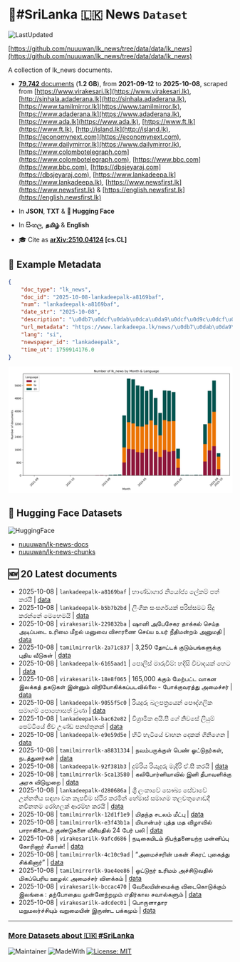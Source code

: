 # 📄#SriLanka 🇱🇰 News `Dataset`

![LastUpdated](https://img.shields.io/badge/last_updated-2025--10--08_14:46:01-green)

[https://github.com/nuuuwan/lk_news/tree/data/data/lk_news](https://github.com/nuuuwan/lk_news/tree/data/data/lk_news)

A collection of lk_news documents.

- [**79,742** documents](https://github.com/nuuuwan/lk_news/tree/data/data/lk_news) (**1.2 GB**), from **2021-09-12** to **2025-10-08**, scraped from [https://www.virakesari.lk](https://www.virakesari.lk), [http://sinhala.adaderana.lk](http://sinhala.adaderana.lk), [https://www.tamilmirror.lk](https://www.tamilmirror.lk), [https://www.adaderana.lk](https://www.adaderana.lk), [https://www.ada.lk](https://www.ada.lk), [https://www.ft.lk](https://www.ft.lk), [http://island.lk](http://island.lk), [https://economynext.com](https://economynext.com), [https://www.dailymirror.lk](https://www.dailymirror.lk), [https://www.colombotelegraph.com](https://www.colombotelegraph.com), [https://www.bbc.com](https://www.bbc.com), [https://dbsjeyaraj.com](https://dbsjeyaraj.com), [https://www.lankadeepa.lk](https://www.lankadeepa.lk), [https://www.newsfirst.lk](https://www.newsfirst.lk) & [https://english.newsfirst.lk](https://english.newsfirst.lk)

- In **JSON**, **TXT** & **🤗 Hugging Face**

- In **සිංහල**, **தமிழ்** & **English**

- 🎓 Cite as **[arXiv:2510.04124](https://arxiv.org/abs/2510.04124) [cs.CL]**

## 📝 Example Metadata

```json
{
    "doc_type": "lk_news",
    "doc_id": "2025-10-08-lankadeepalk-a8169baf",
    "num": "lankadeepalk-a8169baf",
    "date_str": "2025-10-08",
    "description": "\u0db7\u0dcf\u0dab\u0dca\u0da9\u0dcf\u0d9c\u0dcf\u0dbb \u0db1\u0dd2\u0dba\u0ddd\u0da2\u0dca\u200d\u0dba \u0dbd\u0dda\u0d9a\u0db8\u0dca \u0db4\u0dad\u0dca \u0d9a\u0dbb\u0dba\u0dd2",
    "url_metadata": "https://www.lankadeepa.lk/news/\u0db7\u0dab\u0da9\u0d9c\u0dbb-\u0db1\u0dba\u0da2\u0dba-\u0dbd\u0d9a\u0db8-\u0db4\u0dad-\u0d9a\u0dbb\u0dba/101-680939",
    "lang": "si",
    "newspaper_id": "lankadeepalk",
    "time_ut": 1759914176.0
}
```

![Chart](https://raw.githubusercontent.com/nuuuwan/lk_news/refs/heads/data/data/lk_news/docs_by_month_and_lang.png)

## 🤗 Hugging Face Datasets

![HuggingFace](https://img.shields.io/badge/-HuggingFace-FDEE21?style=for-the-badge&logo=HuggingFace)

- [nuuuwan/lk-news-docs](https://huggingface.co/datasets/nuuuwan/lk-news-docs)
- [nuuuwan/lk-news-chunks](https://huggingface.co/datasets/nuuuwan/lk-news-chunks)

## 🆕 20 Latest documents

- 2025-10-08 | `lankadeepalk-a8169baf` | භාණ්ඩාගාර නියෝජ්‍ය ලේකම් පත් කරයි | [data](https://github.com/nuuuwan/lk_news/tree/data/data/lk_news/2020s/2025/2025-10-08-lankadeepalk-a8169baf)
- 2025-10-08 | `lankadeepalk-b5b7b2bd` | ලිංගික සංසර්ගයක් පරිස්සමට  සිදු කරන්නේ මෙහෙමයි | [data](https://github.com/nuuuwan/lk_news/tree/data/data/lk_news/2020s/2025/2025-10-08-lankadeepalk-b5b7b2bd)
- 2025-10-08 | `virakesarilk-229832ba` | ஷானி அபேசேகர  தாக்கல் செய்த அடிப்படை உரிமை மீறல் மனுவை விசாரணை செய்ய உயர் நீதிமன்றம் அனுமதி | [data](https://github.com/nuuuwan/lk_news/tree/data/data/lk_news/2020s/2025/2025-10-08-virakesarilk-229832ba)
- 2025-10-08 | `tamilmirrorlk-2a71c837` | 3,250 தோட்டக் குடும்பங்களுக்கு புதிய வீடுகள் | [data](https://github.com/nuuuwan/lk_news/tree/data/data/lk_news/2020s/2025/2025-10-08-tamilmirrorlk-2a71c837)
- 2025-10-08 | `lankadeepalk-6165aad1` | පොලිස්  මාරුවීම්: හදිසි විවාදයක් හෙට | [data](https://github.com/nuuuwan/lk_news/tree/data/data/lk_news/2020s/2025/2025-10-08-lankadeepalk-6165aad1)
- 2025-10-08 | `virakesarilk-18e8f065` | 165,000 க்கும் மேற்பட்ட வாகன இலக்கத் தகடுகள் இன்னும் விநியோகிக்கப்படவில்லை - போக்குவரத்து அமைச்சர் | [data](https://github.com/nuuuwan/lk_news/tree/data/data/lk_news/2020s/2025/2025-10-08-virakesarilk-18e8f065)
- 2025-10-08 | `lankadeepalk-9055f5c0` | රියදුරු බලපත්‍රයෙන් පෞද්ගලික සමාගම් පොහොසත් වුණා | [data](https://github.com/nuuuwan/lk_news/tree/data/data/lk_news/2020s/2025/2025-10-08-lankadeepalk-9055f5c0)
- 2025-10-08 | `lankadeepalk-bac62e82` | විශ්‍රාමික අයි.පී ගේ නිවසේ ලියුම් පෙට්ටියේ ජීව උණ්ඩ පනස්තුනක් | [data](https://github.com/nuuuwan/lk_news/tree/data/data/lk_news/2020s/2025/2025-10-08-lankadeepalk-bac62e82)
- 2025-10-08 | `lankadeepalk-e9e59d5e` | හිටි හැටියේ වාහන දෙකක් ගිනිගෙන | [data](https://github.com/nuuuwan/lk_news/tree/data/data/lk_news/2020s/2025/2025-10-08-lankadeepalk-e9e59d5e)
- 2025-10-08 | `tamilmirrorlk-a8831334` | நவம்பருக்குள் பெண் ஓட்டுநர்கள், நடத்துனர்கள் | [data](https://github.com/nuuuwan/lk_news/tree/data/data/lk_news/2020s/2025/2025-10-08-tamilmirrorlk-a8831334)
- 2025-10-08 | `lankadeepalk-92f381b3` | දුම්රිය රියැදුරු මැදිරි ඒ.සී කරයි | [data](https://github.com/nuuuwan/lk_news/tree/data/data/lk_news/2020s/2025/2025-10-08-lankadeepalk-92f381b3)
- 2025-10-08 | `tamilmirrorlk-5ca13580` | கலிபோர்னியாவில் இனி தீபாவளிக்கு அரசு விடுமுறை | [data](https://github.com/nuuuwan/lk_news/tree/data/data/lk_news/2020s/2025/2025-10-08-tamilmirrorlk-5ca13580)
- 2025-10-08 | `lankadeepalk-d280686a` | ශ‍්‍රී ලංකාවේ සෞඛ්‍ය සේවාවේ උන්නතිය සඳහා වන කැපවීම ස්ථිර කරමින් හේමාස් සමාගම තලවතුගොඩදී නවීනතම රෝහලක් ආරම්භ කරයි | [data](https://github.com/nuuuwan/lk_news/tree/data/data/lk_news/2020s/2025/2025-10-08-lankadeepalk-d280686a)
- 2025-10-08 | `tamilmirrorlk-12d1f1e9` | மிதந்த சடலம் மீட்பு | [data](https://github.com/nuuuwan/lk_news/tree/data/data/lk_news/2020s/2025/2025-10-08-tamilmirrorlk-12d1f1e9)
- 2025-10-08 | `tamilmirrorlk-e3f43b1a` | மியான்மர் புத்த மத விழாவில் பாராகிளைடர் குண்டுகளை வீசியதில்  24 பேர் பலி | [data](https://github.com/nuuuwan/lk_news/tree/data/data/lk_news/2020s/2025/2025-10-08-tamilmirrorlk-e3f43b1a)
- 2025-10-08 | `virakesarilk-9afcd686` | நடிகையிடம் நிபந்தனையற்ற மன்னிப்பு கோரினார் சீமான்! | [data](https://github.com/nuuuwan/lk_news/tree/data/data/lk_news/2020s/2025/2025-10-08-virakesarilk-9afcd686)
- 2025-10-08 | `tamilmirrorlk-4c10c9ad` | “அமைச்சரின் மகன் சிகரட் புகைத்து சிக்கினார்” | [data](https://github.com/nuuuwan/lk_news/tree/data/data/lk_news/2020s/2025/2025-10-08-tamilmirrorlk-4c10c9ad)
- 2025-10-08 | `tamilmirrorlk-9ae4ee86` | ஓட்டுநர் உரிமம் அச்சிடுவதில் மிகப்பெரிய ஊழல்: அமைச்சர் விளக்கம் | [data](https://github.com/nuuuwan/lk_news/tree/data/data/lk_news/2020s/2025/2025-10-08-tamilmirrorlk-9ae4ee86)
- 2025-10-08 | `virakesarilk-bccac470` | வேலையின்மைக்கு விடைகொடுக்கும் இலங்கை : தற்போதைய முன்னேற்றமும் எதிர்கால சவால்களும் | [data](https://github.com/nuuuwan/lk_news/tree/data/data/lk_news/2020s/2025/2025-10-08-virakesarilk-bccac470)
- 2025-10-08 | `virakesarilk-adcdec01` | பொருளாதார மறுமலர்ச்சியும் வறுமையின் இருண்ட பக்கமும் | [data](https://github.com/nuuuwan/lk_news/tree/data/data/lk_news/2020s/2025/2025-10-08-virakesarilk-adcdec01)

---

### [More Datasets about 🇱🇰 #SriLanka](https://github.com/nuuuwan/lk_datasets)

![Maintainer](https://img.shields.io/badge/maintainer-nuuuwan-red)
![MadeWith](https://img.shields.io/badge/made_with-python-blue)
[![License: MIT](https://img.shields.io/badge/License-MIT-yellow.svg)](https://opensource.org/licenses/MIT)

